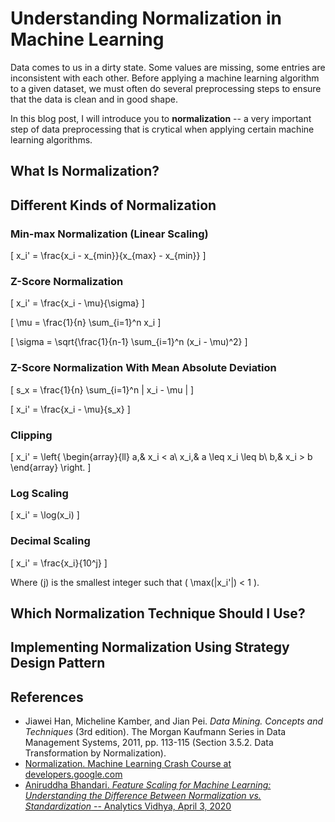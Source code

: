# Understanding Normalization in Machine Learning

Data comes to us in a dirty state. Some values are missing, some entries are inconsistent with each other. Before applying a machine learning algorithm to a given dataset, we must often do several preprocessing steps to ensure that the data is clean and in good shape.

In this blog post, I will introduce you to **normalization** -- a very important step of data preprocessing that is crytical when applying certain machine learning algorithms. 

## What Is Normalization?

## Different Kinds of Normalization

### Min-max Normalization (Linear Scaling)

\[ x_i' = \frac{x_i - x_{min}}{x_{max} - x_{min}} \]

### Z-Score Normalization

\[ x_i' = \frac{x_i - \mu}{\sigma} \]

\[ \mu = \frac{1}{n} \sum_{i=1}^n x_i \]

\[ \sigma = \sqrt{\frac{1}{n-1} \sum_{i=1}^n (x_i - \mu)^2} \]

### Z-Score Normalization With Mean Absolute Deviation

\[ s_x = \frac{1}{n} \sum_{i=1}^n | x_i - \mu | \]

\[ x_i' = \frac{x_i - \mu}{s_x} \]

### Clipping

\[ x_i' = \left\{
    \begin{array}{ll}
      a,& x_i < a\\
      x_i,& a \leq x_i \leq b\\
      b,& x_i > b
    \end{array}
  \right. \]

### Log Scaling

\[ x_i' = \log(x_i) \]

### Decimal Scaling

\[ x_i' = \frac{x_i}{10^j} \]

Where \(j\) is the smallest integer such that \( \max(|x_i'|) < 1 \).

## Which Normalization Technique Should I Use?

## Implementing Normalization Using Strategy Design Pattern

## References

* Jiawei Han, Micheline Kamber, and Jian Pei. _Data Mining. Concepts and Techniques_ (3rd edition). The Morgan Kaufmann Series in Data Management Systems, 2011, pp. 113-115 (Section 3.5.2. Data Transformation by Normalization).
* [Normalization. Machine Learning Crash Course at developers.google.com](https://developers.google.com/machine-learning/data-prep/transform/normalization)
* [Aniruddha Bhandari. _Feature Scaling for Machine Learning: Understanding the Difference Between Normalization vs. Standardization_ -- Analytics Vidhya, April 3, 2020](https://www.analyticsvidhya.com/blog/2020/04/feature-scaling-machine-learning-normalization-standardization/)